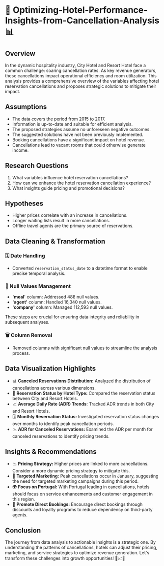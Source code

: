 # 🧹 Optimizing-Hotel-Performance-Insights-from-Cancellation-Analysis📊

## Overview

In the dynamic hospitality industry, City Hotel and Resort Hotel face a common challenge: soaring cancellation rates. As key revenue generators, these cancellations impact operational efficiency and room utilization. This analysis provides a comprehensive overview of the variables affecting hotel reservation cancellations and proposes strategic solutions to mitigate their impact.

## Assumptions

- The data covers the period from 2015 to 2017.
- Information is up-to-date and suitable for efficient analysis.
- The proposed strategies assume no unforeseen negative outcomes.
- The suggested solutions have not been previously implemented.
- Booking cancellations have a significant impact on hotel revenue.
- Cancellations lead to vacant rooms that could otherwise generate income.

## Research Questions

1. What variables influence hotel reservation cancellations?
2. How can we enhance the hotel reservation cancellation experience?
3. What insights guide pricing and promotional decisions?

## Hypotheses

- Higher prices correlate with an increase in cancellations.
- Longer waiting lists result in more cancellations.
- Offline travel agents are the primary source of reservations.

## Data Cleaning & Transformation

### 🗓️ Date Handling

- Converted `reservation_status_date` to a datetime format to enable precise temporal analysis.

### 🔄 Null Values Management

- **'meal'** column: Addressed 488 null values.
- **'agent'** column: Handled 16,340 null values.
- **'company'** column: Managed 112,593 null values.

These steps are crucial for ensuring data integrity and reliability in subsequent analyses.

### 🗑️ Column Removal

- Removed columns with significant null values to streamline the analysis process.

## Data Visualization Highlights

- 📊 **Canceled Reservations Distribution:** Analyzed the distribution of cancellations across various dimensions.
- 🏨 **Reservation Status by Hotel Type:** Compared the reservation status between City and Resort Hotels.
- 📈 **Average Daily Rate (ADR) Trends:** Tracked ADR trends in both City and Resort Hotels.
- 🗓️ **Monthly Reservation Status:** Investigated reservation status changes over months to identify peak cancellation periods.
- 📉 **ADR for Canceled Reservations:** Examined the ADR per month for canceled reservations to identify pricing trends.

## Insights & Recommendations

- 📉 **Pricing Strategy:** Higher prices are linked to more cancellations. Consider a more dynamic pricing strategy to mitigate this.
- 📆 **Targeted Marketing:** Peak cancellations occur in January, suggesting the need for targeted marketing campaigns during this period.
- 🌍 **Focus on Portugal:** With Portugal leading in cancellations, hotels should focus on service enhancements and customer engagement in this region.
- 💼 **Promote Direct Bookings:** Encourage direct bookings through discounts and loyalty programs to reduce dependency on third-party agents.

## Conclusion

The journey from data analysis to actionable insights is a strategic one. By understanding the patterns of cancellations, hotels can adjust their pricing, marketing, and service strategies to optimize revenue generation. Let's transform these challenges into growth opportunities! 💼📈✨
